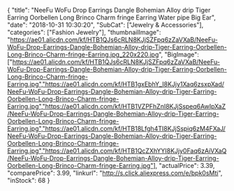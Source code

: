 {
	"title": "NeeFu WoFu Drop Earrings Dangle Bohemian Alloy drip Tiger Earring Oorbellen Long Brinco Charm fringe Earring Water pipe Big Ear",
	"date": "2018-10-31 10:30:20",
	"SubCat": ["Jewelry & Accessories"],
	"categories": ["Fashion Jewelry"],
	"thumbnailImage": "https://ae01.alicdn.com/kf/HTB1QJs6cRLN8KJjSZFpq6zZaVXaB/NeeFu-WoFu-Drop-Earrings-Dangle-Bohemian-Alloy-drip-Tiger-Earring-Oorbellen-Long-Brinco-Charm-fringe-Earring.jpg_220x220.jpg",
	"BigImage": ["https://ae01.alicdn.com/kf/HTB1QJs6cRLN8KJjSZFpq6zZaVXaB/NeeFu-WoFu-Drop-Earrings-Dangle-Bohemian-Alloy-drip-Tiger-Earring-Oorbellen-Long-Brinco-Charm-fringe-Earring.jpg","https://ae01.alicdn.com/kf/HTB1gxEbhY_I8KJjy1Xaq6zsxpXad/NeeFu-WoFu-Drop-Earrings-Dangle-Bohemian-Alloy-drip-Tiger-Earring-Oorbellen-Long-Brinco-Charm-fringe-Earring.jpg","https://ae01.alicdn.com/kf/HTB1VZPFhZnI8KJjSspeq6AwIpXaZ/NeeFu-WoFu-Drop-Earrings-Dangle-Bohemian-Alloy-drip-Tiger-Earring-Oorbellen-Long-Brinco-Charm-fringe-Earring.jpg","https://ae01.alicdn.com/kf/HTB18Lfgh4TI8KJjSspiq6zM4FXaJ/NeeFu-WoFu-Drop-Earrings-Dangle-Bohemian-Alloy-drip-Tiger-Earring-Oorbellen-Long-Brinco-Charm-fringe-Earring.jpg","https://ae01.alicdn.com/kf/HTB1QcZXhYYI8KJjy0Faq6zAiVXaQ/NeeFu-WoFu-Drop-Earrings-Dangle-Bohemian-Alloy-drip-Tiger-Earring-Oorbellen-Long-Brinco-Charm-fringe-Earring.jpg"],
	"actualPrice": 3.39,
	"comparePrice": 3.99,
	"linkurl": "http://s.click.aliexpress.com/e/bpk0sMti",
	"inStock": 68
}
